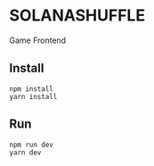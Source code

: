 # SOLANASHUFFLE

Game Frontend

## Install
```
npm install
yarn install
```

## Run
```
npm run dev
yarn dev
```